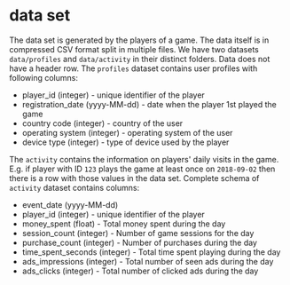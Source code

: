 # data set

The data set is generated by the players of a game. The data itself is in compressed CSV format split in multiple files. We have two datasets ```data/profiles``` and ```data/activity``` in their distinct folders. Data does not have a header row. The ```profiles``` dataset contains user profiles with following columns:

* player_id (integer) - unique identifier of the player
* registration_date (yyyy-MM-dd) - date when the player 1st played the game
* country code (integer) - country of the user
* operating system (integer) - operating system of the user
* device type (integer) - type of device used by the player

The ```activity``` contains the information on players' daily visits in the game. E.g. if player with ID ```123``` plays the game at least once on ```2018-09-02``` then there is a row with those values in the data set.
Complete schema of ```activity``` dataset contains columns:

* event_date (yyyy-MM-dd) 
* player_id (integer) - unique identifier of the player
* money_spent (float) - Total money spent during the day
* session_count (integer) - Number of game sessions for the day
* purchase_count (integer) - Number of purchases during the day
* time_spent_seconds (integer) - Total time spent playing during the day
* ads_impressions (integer) - Total number of seen ads during the day
* ads_clicks (integer) - Total number of clicked ads during the day
